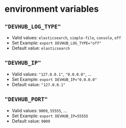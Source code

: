 # environment variables

## `"DEVHUB_LOG_TYPE"`

* Valid values: `elasticsearch`, `simple-file`, `console`, `off`
* Set Example: `export DEVHUB_LOG_TYPE="off"`
* Default value: `elasticsearch`


## `"DEVHUB_IP"`

* Valid values: `"127.0.0.1"`, `"0.0.0.0"`, ...
* Set Example: `export DEVHUB_IP="0.0.0.0"`
* Default value: `"127.0.0.1"`


## `"DEVHUB_PORT"`

* Valid values: `9009`, `55555`, ...
* Set Example: `export DEVHUB_IP=55555`
* Default value: `9009`
